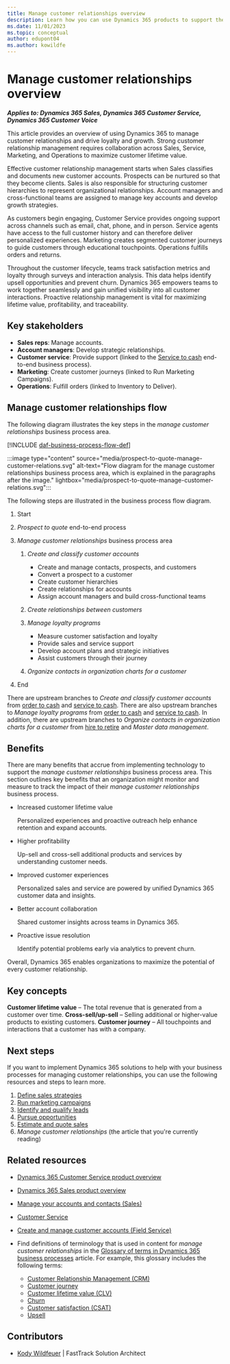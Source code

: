```yaml
---
title: Manage customer relationships overview
description: Learn how you can use Dynamics 365 products to support the organization's business processes for managing customer relationships.
ms.date: 11/01/2023
ms.topic: conceptual
author: edupont04
ms.author: kowildfe
---
```


# Manage customer relationships overview

***Applies to: Dynamics 365 Sales, Dynamics 365 Customer Service, Dynamics 365 Customer Voice***

This article provides an overview of using Dynamics 365 to manage customer relationships and drive loyalty and growth. Strong customer relationship management requires collaboration across Sales, Service, Marketing, and Operations to maximize customer lifetime value.

Effective customer relationship management starts when Sales classifies and documents new customer accounts. Prospects can be nurtured so that they become clients. Sales is also responsible for structuring customer hierarchies to represent organizational relationships. Account managers and cross-functional teams are assigned to manage key accounts and develop growth strategies.

As customers begin engaging, Customer Service provides ongoing support across channels such as email, chat, phone, and in person. Service agents have access to the full customer history and can therefore deliver personalized experiences. Marketing creates segmented customer journeys to guide customers through educational touchpoints. Operations fulfills orders and returns.

Throughout the customer lifecycle, teams track satisfaction metrics and loyalty through surveys and interaction analysis. This data helps identify upsell opportunities and prevent churn. Dynamics 365 empowers teams to work together seamlessly and gain unified visibility into all customer interactions. Proactive relationship management is vital for maximizing lifetime value, profitability, and traceability.

## Key stakeholders

- **Sales reps**: Manage accounts.
- **Account managers**: Develop strategic relationships.
- **Customer service**: Provide support (linked to the [Service to cash](service-to-cash-overview.md) end-to-end business process).
- **Marketing**: Create customer journeys (linked to Run Marketing Campaigns).
- **Operations**: Fulfill orders (linked to Inventory to Deliver).

## Manage customer relationships flow

The following diagram illustrates the key steps in the *manage customer relationships* business process area.

[!INCLUDE [daf-business-process-flow-def](~/../shared-content/shared/guidance-includes/daf-business-process-flow-def.md)]

:::image type="content" source="media/prospect-to-quote-manage-customer-relations.svg" alt-text="Flow diagram for the manage customer relationships business process area, which is explained in the paragraphs after the image." lightbox="media/prospect-to-quote-manage-customer-relations.svg":::

The following steps are illustrated in the business process flow diagram.

1. Start
1. *Prospect to quote* end-to-end process
1. *Manage customer relationships* business process area

    1. *Create and classify customer accounts*

        - Create and manage contacts, prospects, and customers
        - Convert a prospect to a customer
        - Create customer hierarchies
        - Create relationships for accounts
        - Assign account managers and build cross-functional teams

    1. *Create relationships between customers*
    1. *Manage loyalty programs*

        - Measure customer satisfaction and loyalty
        - Provide sales and service support
        - Develop account plans and strategic initiatives
        - Assist customers through their journey

    1. *Organize contacts in organization charts for a customer*

1. End

There are upstream branches to *Create and classify customer accounts* from [order to cash](order-to-cash-overview.md) and [service to cash](service-to-cash-overview.md). There are also upstream branches to *Manage loyalty programs* from [order to cash](order-to-cash-overview.md) and [service to cash](service-to-cash-overview.md). In addition, there are upstream branches to *Organize contacts in organization charts for a customer* from [hire to retire](hire-to-retire-overview.md) and *Master data management*.

## Benefits

There are many benefits that accrue from implementing technology to support the *manage customer relationships* business process area. This section outlines key benefits that an organization might monitor and measure to track the impact of their *manage customer relationships* business process.

- Increased customer lifetime value

    Personalized experiences and proactive outreach help enhance retention and expand accounts.

- Higher profitability

    Up-sell and cross-sell additional products and services by understanding customer needs.

- Improved customer experiences

    Personalized sales and service are powered by unified Dynamics 365 customer data and insights.

- Better account collaboration

    Shared customer insights across teams in Dynamics 365.

- Proactive issue resolution

    Identify potential problems early via analytics to prevent churn.

Overall, Dynamics 365 enables organizations to maximize the potential of every customer relationship.

## Key concepts

**Customer lifetime value** – The total revenue that is generated from a customer over time.
**Cross-sell/up-sell** – Selling additional or higher-value products to existing customers.
**Customer journey** – All touchpoints and interactions that a customer has with a company.

## Next steps

If you want to implement Dynamics 365 solutions to help with your business processes for managing customer relationships, you can use the following resources and steps to learn more.

1. [Define sales strategies](prospect-to-quote-define-sales-strategy-overview.md)
1. [Run marketing campaigns](prospect-to-quote-run-marketing-campaigns-overview.md)
1. [Identify and qualify leads](prospect-to-quote-identify-qualify-leads.md)
1. [Pursue opportunities](prospect-to-quote-pursue-opportunities-overview.md)
1. [Estimate and quote sales](prospect-to-quote-estimate-quote-sales-overview.md)
1. *Manage customer relationships* (the article that you're currently reading)

## Related resources

- [Dynamics 365 Customer Service product overview](https://dynamics.microsoft.com/customer-service)
- [Dynamics 365 Sales product overview](https://dynamics.microsoft.com/sales)
- [Manage your accounts and contacts (Sales)](/dynamics365/sales/accounts-contacts)
- [Customer Service](/dynamics365/customer-service)
- [Create and manage customer accounts (Field Service)](/dynamics365/field-service/accounts)
- Find definitions of terminology that is used in content for *manage customer relationships* in the [Glossary of terms in Dynamics 365 business processes](glossary.md) article. For example, this glossary includes the following terms:

    - [Customer Relationship Management (CRM)](glossary.md#customer-relationship-management-crm)
    - [Customer journey](glossary.md#customer-journey)
    - [Customer lifetime value (CLV)](glossary.md#customer-lifetime-value-clv)
    - [Churn](glossary.md#churn)
    - [Customer satisfaction (CSAT)](glossary.md#customer-satisfaction-csat)
    - [Upsell](glossary.md#upsell)

<!-- ## Tags

*Products:* Dynamics 365 Sales, Dynamics 365 Customer Service

*Industries:* Manufacturing, Retail, Financial Services, Healthcare

*Roles:* Sales Manager, Account Manager, Service Manager -->

## Contributors

- [Kody Wildfeuer]( https://www.linkedin.com/in/kody-wildfeuer/) \| FastTrack Solution Architect

